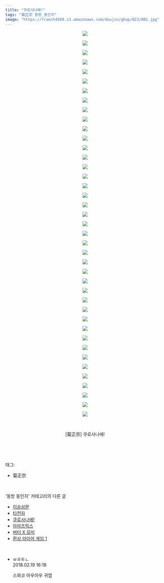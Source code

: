 ```yaml
---
title: "쿠로사나에!"
tags: "菊正宗 동방_동인지"
image: "https://franch4569.s3.amazonaws.com/doujin/ghap/823/001.jpg"
---
```

<div class="article">
<p style="text-align: center; clear: none; float: none;"><img src="{{ site.imgserver2 }}/ghap/823/001.jpg"/></p>
<p style="text-align: center; clear: none; float: none;"><img src="{{ site.imgserver2 }}/ghap/823/002.jpg"/></p>
<p style="text-align: center; clear: none; float: none;"><img src="{{ site.imgserver2 }}/ghap/823/003.jpg"/></p>
<p style="text-align: center; clear: none; float: none;"><img src="{{ site.imgserver2 }}/ghap/823/004.jpg"/></p>
<p style="text-align: center; clear: none; float: none;"><img src="{{ site.imgserver2 }}/ghap/823/005.jpg"/></p>
<p style="text-align: center; clear: none; float: none;"><img src="{{ site.imgserver2 }}/ghap/823/006.jpg"/></p>
<p style="text-align: center; clear: none; float: none;"><img src="{{ site.imgserver2 }}/ghap/823/007.jpg"/></p>
<p style="text-align: center; clear: none; float: none;"><img src="{{ site.imgserver2 }}/ghap/823/008.jpg"/></p>
<p style="text-align: center; clear: none; float: none;"><img src="{{ site.imgserver2 }}/ghap/823/009.jpg"/></p>
<p style="text-align: center; clear: none; float: none;"><img src="{{ site.imgserver2 }}/ghap/823/010.jpg"/></p>
<p style="text-align: center; clear: none; float: none;"><img src="{{ site.imgserver2 }}/ghap/823/011.jpg"/></p>
<p style="text-align: center; clear: none; float: none;"><img src="{{ site.imgserver2 }}/ghap/823/012.jpg"/></p>
<p style="text-align: center; clear: none; float: none;"><img src="{{ site.imgserver2 }}/ghap/823/013.jpg"/></p>
<p style="text-align: center; clear: none; float: none;"><img src="{{ site.imgserver2 }}/ghap/823/014.jpg"/></p>
<p style="text-align: center; clear: none; float: none;"><img src="{{ site.imgserver2 }}/ghap/823/015.jpg"/></p>
<p style="text-align: center; clear: none; float: none;"><img src="{{ site.imgserver2 }}/ghap/823/016.jpg"/></p>
<p style="text-align: center; clear: none; float: none;"><img src="{{ site.imgserver2 }}/ghap/823/017.jpg"/></p>
<p style="text-align: center; clear: none; float: none;"><img src="{{ site.imgserver2 }}/ghap/823/018.jpg"/></p>
<p style="text-align: center; clear: none; float: none;"><img src="{{ site.imgserver2 }}/ghap/823/019.jpg"/></p>
<p style="text-align: center; clear: none; float: none;"><img src="{{ site.imgserver2 }}/ghap/823/020.jpg"/></p>
<p style="text-align: center; clear: none; float: none;"><img src="{{ site.imgserver2 }}/ghap/823/021.jpg"/></p>
<p style="text-align: center; clear: none; float: none;"><img src="{{ site.imgserver2 }}/ghap/823/022.jpg"/></p>
<p style="text-align: center; clear: none; float: none;"><img src="{{ site.imgserver2 }}/ghap/823/023.jpg"/></p>
<p style="text-align: center; clear: none; float: none;"><img src="{{ site.imgserver2 }}/ghap/823/024.jpg"/></p>
<p style="text-align: center; clear: none; float: none;"><img src="{{ site.imgserver2 }}/ghap/823/025.jpg"/></p>
<p style="text-align: center; clear: none; float: none;"><img src="{{ site.imgserver2 }}/ghap/823/026.jpg"/></p>
<p style="text-align: center; clear: none; float: none;"><img src="{{ site.imgserver2 }}/ghap/823/027.jpg"/></p>
<p style="text-align: center; clear: none; float: none;"><img src="{{ site.imgserver2 }}/ghap/823/028.jpg"/></p>
<p style="text-align: center; clear: none; float: none;"><img src="{{ site.imgserver2 }}/ghap/823/029.jpg"/></p>
<p style="text-align: center; clear: none; float: none;"><img src="{{ site.imgserver2 }}/ghap/823/030.jpg"/></p>
<p style="text-align: center; clear: none; float: none;"><img src="{{ site.imgserver2 }}/ghap/823/031.jpg"/></p>
<p style="text-align: center; clear: none; float: none;"><img src="{{ site.imgserver2 }}/ghap/823/032.jpg"/></p>
<p style="text-align: center; clear: none; float: none;"><img src="{{ site.imgserver2 }}/ghap/823/033.jpg"/></p>
<p style="text-align: center; clear: none; float: none;"><img src="{{ site.imgserver2 }}/ghap/823/034.jpg"/></p>
<p style="text-align: center; clear: none; float: none;"><img src="{{ site.imgserver2 }}/ghap/823/035.jpg"/></p>
<p style="text-align: center; clear: none; float: none;"><img src="{{ site.imgserver2 }}/ghap/823/036.jpg"/></p>
<p style="text-align: center; clear: none; float: none;"><img src="{{ site.imgserver2 }}/ghap/823/037.jpg"/></p>
<p style="text-align: center; clear: none; float: none;"><img src="{{ site.imgserver2 }}/ghap/823/038.jpg"/></p>
<p style="text-align: center; clear: none; float: none;"><img src="{{ site.imgserver2 }}/ghap/823/039.jpg"/></p>
<p style="text-align: center; clear: none; float: none;"><img src="{{ site.imgserver2 }}/ghap/823/040.jpg"/></p>
<p style="text-align: center; clear: none; float: none;"><img src="{{ site.imgserver2 }}/ghap/823/041.jpg"/></p>
<p style="text-align: center; clear: none; float: none;"><br/></p>
<p style="text-align: center; clear: none; float: none;">[菊正宗] 쿠로사나에!</p>
<p><br/></p>
</div><br/>
<div class="tagTrail">
<p>태그: </p>
<ul>
<li>菊正宗</li>
</ul>
</div><br/>
<div class="another">
<p>'동방 동인지' 카테고리의 다른 글</p>
<ul>
<li><a href="/ghap_826">이승삼문</a></li>
<li><a href="/ghap_825">타천자</a></li>
<li><a href="/ghap_823">쿠로사나에!</a></li>
<li><a href="/ghap_822">아마즈믹스</a></li>
<li><a href="/ghap_821">버터 X 모미</a></li>
<li><a href="/ghap_820">환상 라이어 게임 1</a></li>
</ul>
</div><br/>
<div class="cb_module cb_fluid">
<div class="cb_wrt cb_profile">
<div class="comment">
<ul>
<li class="cb_thumb_off" id="comment15202606">
<div class="cb_comment_area">
<div class="cb_info_area">
<div class="cb_section">
<span class="cb_nick_name">ㅂㄹㅌㄴ</span>
</div>
<div class="cb_section">
<span class="cb_date">2018.02.19 16:18 </span>
</div>
</div>
<div class="cb_dsc_comment">
<p class="cb_dsc">
											스와코 아우아우 귀엽
										</p>
</div>
</div></li>
</ul>
</div>
</div><!-- commentList close -->
</div><br/>
